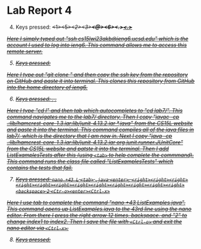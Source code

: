 # Lab Report 4  

4. Keys pressed: <s><s><h><space><c><s><1><5><l><w><i><2><3><a><k><b><@><i><e><n><g><6><.><u><c><s><d><.><e><d><u><enter>

Here I simply typed out "ssh cs15lwi23akb@ieng6.ucsd.edu" which is the account I used to log into ieng6. This command allows me to access this remote server.

5. Keys pressed: <g><i><t><space><c><l><o><n><e><space><Ctrl-c><Ctrl-v><enter>

Here I type out "git clone " and then copy the ssh key from the repository on GitHub and paste it into terminal. This clones this repository from GitHub into the home directory of ieng6.

6. Keys pressed: <c><d><space><l><tab><enter>, <Ctrl-c><Ctrl-v><enter>, <Ctrl-c><Ctrl-v><space><L><tab><T><e><s><t><s><enter>

Here I type "cd l" and then tab which autocompletes to "cd lab7/". This command navigates me to the lab7/ directory. Then I copy "javac -cp .:lib/hamcrest-core-1.3.jar:lib/junit-4.13.2.jar *.java" from the CS15L website and paste it into the terminal. This command compiles all of the java files in lab7/, which is the directory that I am now in. Next I copy "java -cp .:lib/hamcrest-core-1.3.jar:lib/junit-4.13.2.jar org.junit.runner.JUnitCore" from the CS15L website and patste it into the terminal. Then I add ListExamplesTests after this (using `<tab>` to help complete the commmand). This command runs the class file called "ListExamplesTests" which contains the tests that fail.
  
7. Keys pressed: `nano +43 L` `<tab>` `.java` `<enter>`, `<right><right><right><right><right><right><right><right><right><right><right><right><backspace>` `2` `<Ctr-o><enter><Ctrl-x>`

Here I use tab to complete the command "nano +43 ListExamples.java". This command opens up ListExamples.java to the 43rd line using the nano editor. From there I press the right arrow 12 times, backspace, and "2" to change index1 to index2. Then I save the file with `<Ctrl-o>` and exit the nano editor via `<Ctrl-x>`. 
  
8. Keys pressed: 
